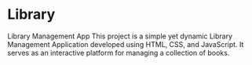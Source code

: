 # Library
Library Management App This project is a simple yet dynamic Library Management Application developed using HTML, CSS, and JavaScript. It serves as an interactive platform for managing a collection of books.
